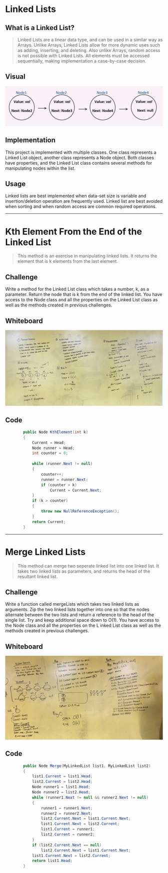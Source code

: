 ﻿# Linked Lists

## What is a Linked List?

> Linked Lists are a linear data type, and can be used in a similar way as Arrays.
Unlike Arrays, Linked Lists allow for more dynamic uses such as adding, inserting, and deleting.
Also unlike Arrays, random access is not possible with Linked Lists. All elements must be accessed
sequentially, making implementation a case-by-case decision.

## Visual

![linked_list](../../assets/linked_list.PNG)

## Implementation

This project is implemented with multiple classes. One class represents a Linked List object,
another class represents a Node object. Both classes have properties, and the Linked List class
contains several methods for manipulating nodes within the list.

## Usage

Linked lists are best implemented when data-set size is variable and insertion/deletion operation are frequently used.
Linked list are best avoided when sorting and when random access are common required operations.

---

# Kth Element From the End of the Linked List

> This method is an exercise in manipulating linked lists. 
It returns the element that is k elements from the last element.

## Challenge

Write a method for the Linked List class which takes a number, k, as a parameter.
Return the node that is k from the end of the linked list. You have access to the Node class and 
all the properties on the Linked List class as well as the methods created in previous challenges. ​

## Whiteboard

![kth_Element](../../assets/kth_element.jpg)

## Code
```C#
        public Node KthElement(int k)
        {
            Current = Head;
            Node runner = Head;
            int counter = 0;

            while (runner.Next != null)
            {
                counter++;
                runner = runner.Next;
                if (counter > k)
                    Current = Current.Next;
            }
            if (k > counter)
            {
                throw new NullReferenceException();
            }
            return Current;
        }
```
---

# Merge Linked Lists

> This method can merge two seperate linked list into one linked list.
It takes two linked lists as parameters, and returns the head of the resultant linked list.

## Challenge

Write a function called mergeLists which takes two linked lists as arguments.
Zip the two linked lists together into one so that the nodes alternate between the two 
lists and return a reference to the head of the single list. Try and keep additional 
space down to O(1). You have access to the Node class and all the properties on the L
inked List class as well as the methods created in previous challenges.

## Whiteboard

![merge_linked_list](../../assets/merge_linked_list.jpg)

## Code
```C#
        public Node Merge(MyLinkedList list1, MyLinkedList list2)
        {
            list1.Current = list1.Head;
            list2.Current = list2.Head;
            Node runner1 = list1.Head;
            Node runner2 = list2.Head;
            while (runner1.Next != null && runner2.Next != null)
            {
                runner1 = runner1.Next;
                runner2 = runner2.Next;
                list2.Current.Next = list1.Current.Next;
                list1.Current.Next = list2.Current;
                list1.Current = runner1;
                list2.Current = runner2;
            }
            if (list2.Current.Next == null)
                list2.Current.Next = list1.Current.Next;
            list1.Current.Next = list2.Current;
            return list1.Head;
        }
```

